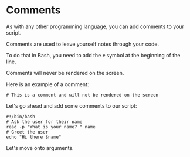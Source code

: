 # Comments

As with any other programming language, you can add comments to your script. 

Comments are used to leave yourself notes through your code.

To do that in Bash, you need to add the `#` symbol at the beginning of the line. 

Comments will never be rendered on the screen.

Here is an example of a comment:

```
# This is a comment and will not be rendered on the screen
```

Let's go ahead and add some comments to our script:

```
#!/bin/bash
# Ask the user for their name
read -p "What is your name? " name
# Greet the user
echo "Hi there $name"
```

Let's move onto arguments.